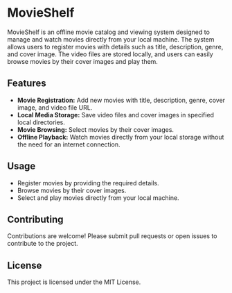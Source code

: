 # MovieShelf

MovieShelf is an offline movie catalog and viewing system designed to manage and watch movies directly from your local machine. The system allows users to register movies with details such as title, description, genre, and cover image. The video files are stored locally, and users can easily browse movies by their cover images and play them.

## Features

- **Movie Registration:** Add new movies with title, description, genre, cover image, and video file URL.
- **Local Media Storage:** Save video files and cover images in specified local directories.
- **Movie Browsing:** Select movies by their cover images.
- **Offline Playback:** Watch movies directly from your local storage without the need for an internet connection.

## Usage

- Register movies by providing the required details.
- Browse movies by their cover images.
- Select and play movies directly from your local machine.

## Contributing
Contributions are welcome! Please submit pull requests or open issues to contribute to the project.

## License
This project is licensed under the MIT License.



